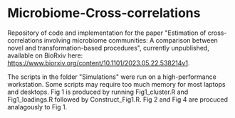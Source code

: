# Microbiome-Cross-correlations
Repository of code and implementation for the paper "Estimation of cross-correlations involving microbiome communities: A comparison between novel and transformation-based procedures", currently unpublished, available on BioRxiv here: https://www.biorxiv.org/content/10.1101/2023.05.22.538214v1.

The scripts in the folder "Simulations" were run on a high-performance workstation. Some scripts may require too much memory for most laptops and desktops. Fig 1 is produced by running Fig1_cluster.R and Fig1_loadings.R followed by Construct_Fig1.R. Fig 2 and Fig 4 are procuced analagously to Fig 1.
